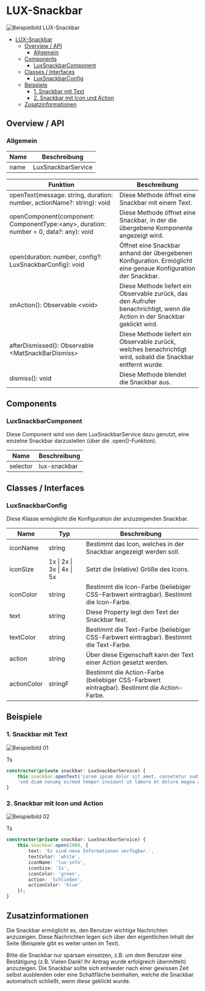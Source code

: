 # LUX-Snackbar

![Beispielbild LUX-Snackbar](https://raw.githubusercontent.com/wiki/IHK-GfI/lux-components/Versions/v18/lux‐snackbar-v18-img.png)

- [LUX-Snackbar](#lux-snackbar)
  - [Overview / API](#overview--api)
    - [Allgemein](#allgemein)
  - [Components](#components)
    - [LuxSnackbarComponent](#luxsnackbarcomponent)
  - [Classes / Interfaces](#classes--interfaces)
    - [LuxSnackbarConfig](#luxsnackbarconfig)
  - [Beispiele](#beispiele)
    - [1. Snackbar mit Text](#1-snackbar-mit-text)
    - [2. Snackbar mit Icon und Action](#2-snackbar-mit-icon-und-action)
  - [Zusatzinformationen](#zusatzinformationen)

## Overview / API

### Allgemein

| Name   | Beschreibung       |
| ------ | ------------------ |
| name   | LuxSnackbarService |

| Funktion                                                                               | Beschreibung                                                                                                                 |
| -------------------------------------------------------------------------------------- | ---------------------------------------------------------------------------------------------------------------------------- |
| openText(message: string, duration: number, actionName?: string): void                 | Diese Methode öffnet eine Snackbar mit einem Text.                                                                           |
| openComponent(component: ComponentType:\<any>, duration: number = 0, data?: any): void | Diese Methode öffnet eine Snackbar, in der die übergebene Komponente angezeigt wird.                                         |
| open(duration: number, config?: LuxSnackbarConfig): void                               | Öffnet eine Snackbar anhand der übergebenen Konfiguration. Ermöglicht eine genaue Konfiguration der Snackbar.                |
| onAction(): Observable \<void>                                                         | Diese Methode liefert ein Observable zurück, das den Aufrufer benachrichtigt, wenn die Action in der Snackbar geklickt wird. |
| afterDismissed(): Observable \<MatSnackBarDismiss>                                     | Diese Methode liefert ein Observable zurück, welches benachrichtigt wird, sobald die Snackbar entfernt wurde.                |
| dismiss(): void                                                                        | Diese Methode blendet die Snackbar aus.                                                                                      |

## Components

### LuxSnackbarComponent

Diese Component wird von dem LuxSnackbarService dazu genutzt, eine einzelne Snackbar darzustellen (über die .open()-Funktion).

| Name     | Beschreibung |
| -------- | ------------ |
| selector | lux-snackbar |

## Classes / Interfaces

### LuxSnackbarConfig

Diese Klasse ermöglicht die Konfiguration der anzuzeigenden Snackbar.

| Name        | Typ                        | Beschreibung                                                                               |
| ----------- | -------------------------- | ------------------------------------------------------------------------------------------ |
| iconName    | string                     | Bestimmt das Icon, welches in der Snackbar angezeigt werden soll.                          |
| iconSize    | 1x \| 2x \| 3x \| 4x \| 5x | Setzt die (relative) Größe des Icons.                                                      |
| iconColor   | string                     | Bestimmt die Icon-Farbe (beliebiger CSS-Farbwert eintragbar). Bestimmt die Icon-Farbe.     |
| text        | string                     | Diese Property legt den Text der Snackbar fest.                                            |
| textColor   | string                     | Bestimmt die Text-Farbe (beliebiger CSS-Farbwert eintragbar). Bestimmt die Text-Farbe.     |
| action      | string                     | Über diese Eigenschaft kann der Text einer Action gesetzt werden.                          |
| actionColor | stringF                    | Bestimmt die Action-Farbe (beliebiger CSS-Farbwert eintragbar). Bestimmt die Action-Farbe. |

## Beispiele

### 1. Snackbar mit Text

![Beispielbild 01](https://raw.githubusercontent.com/wiki/IHK-GfI/lux-components/Versions/v18/lux‐snackbar-v18-img-01.png)

Ts

```typescript
constructor(private snackbar: LuxSnackbarService) {
    this.snackbar.openText('Lorem ipsum dolor sit amet, consetetur sadipscing elitr, ' +
    'sed diam nonumy eirmod tempor invidunt ut labore et dolore magna aliquyam erat', 6000);
}
```

### 2. Snackbar mit Icon und Action

![Beispielbild 02](https://raw.githubusercontent.com/wiki/IHK-GfI/lux-components/Versions/v18/lux‐snackbar-v18-img-02.png)

Ts

```typescript
constructor(private snackbar: LuxSnackbarService) {
    this.snackbar.open(2000, {
        text: 'Es sind neue Informationen verfügbar.',
        textColor: 'white',
        iconName: 'lux-info',
        iconSize: '2x',
        iconColor: 'green',
        action: 'Schließen',
        actionColor: 'blue'
    });
}
```

## Zusatzinformationen

Die Snackbar ermöglicht es, den Benutzer wichtige Nachrichten anzuzeigen. Diese Nachrichten legen sich über den eigentlichen Inhalt der Seite (Beispiele gibt es weiter unten im Text).

Bitte die Snackbar nur sparsam einsetzen, z.B. um dem Benutzer eine Bestätigung (z.B. Vielen Dank! Ihr Antrag wurde erfolgreich übermittelt) anzuzeigen. Die Snackbar sollte sich entweder nach einer gewissen Zeit selbst ausblenden oder eine Schaltfläche beinhalten, welche die Snackbar automatisch schließt, wenn diese geklickt wurde.

